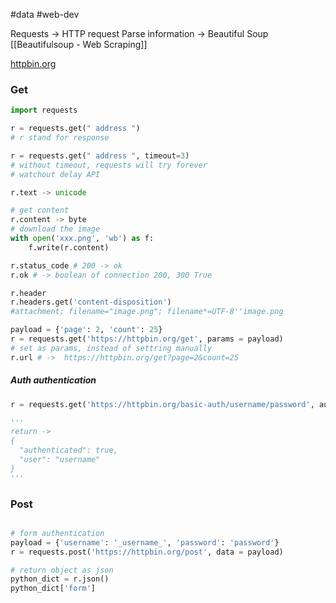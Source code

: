 #data  #web-dev 

Requests → HTTP request
Parse information → Beautiful Soup [[Beautifulsoup - Web Scraping]]

[httpbin.org](https://httpbin.org/#/)

### Get
``` python
import requests

r = requests.get(" address ")
# r stand for response

r = requests.get(" address ", timeout=3)
# without timeout, requests will try forever
# watchout delay API
```

``` python
r.text -> unicode

# get content
r.content -> byte
# download the image
with open('xxx.png', 'wb') as f:
	f.write(r.content)

r.status_code # 200 -> ok
r.ok # -> boolean of connection 200, 300 True

r.header
r.headers.get('content-disposition')
#attachment; filename="image.png"; filename*=UTF-8''image.png
```

``` python
payload = {'page': 2, 'count': 25}
r = requests.get('https://httpbin.org/get', params = payload)
# set as params, instead of settring manually
r.url # ->  https://httpbin.org/get?page=2&count=25
```

##### Auth authentication
```python
r = requests.get('https://httpbin.org/basic-auth/username/password', auth = ('username', 'password')))

'''
return ->
{
  "authenticated": true, 
  "user": "username"
}
'''

```

### Post 
```python

# form authentication
payload = {'username': '_username_', 'password': 'password'}
r = requests.post('https://httpbin.org/post', data = payload)

# return object as json
python_dict = r.json()
python_dict['form']

```